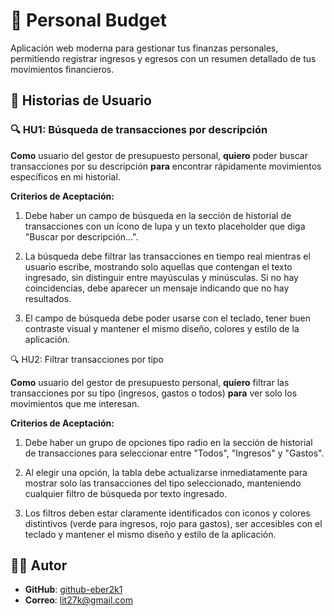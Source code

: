 # 📌 Personal Budget

Aplicación web moderna para gestionar tus finanzas personales, permitiendo registrar ingresos y egresos con un resumen detallado de tus movimientos financieros.



## 📝 Historias de Usuario

### 🔍 HU1: Búsqueda de transacciones por descripción

**Como** usuario del gestor de presupuesto personal, **quiero** poder buscar transacciones por su descripción **para** encontrar rápidamente movimientos específicos en mi historial.

**Criterios de Aceptación:**
1. Debe haber un campo de búsqueda en la sección de historial de transacciones con un ícono de lupa y un texto placeholder que diga "Buscar por descripción...".

2. La búsqueda debe filtrar las transacciones en tiempo real mientras el usuario escribe, mostrando solo aquellas que contengan el texto ingresado, sin distinguir entre mayúsculas y minúsculas. Si no hay coincidencias, debe aparecer un mensaje indicando que no hay resultados.

3. El campo de búsqueda debe poder usarse con el teclado, tener buen contraste visual y mantener el mismo diseño, colores y estilo de la aplicación.

🔍 HU2: Filtrar transacciones por tipo

**Como** usuario del gestor de presupuesto personal, **quiero** filtrar las transacciones por su tipo (ingresos, gastos o todos) **para** ver solo los movimientos que me interesan.

**Criterios de Aceptación:**

1.  Debe haber un grupo de opciones tipo radio en la sección de historial de transacciones para seleccionar entre "Todos", "Ingresos" y "Gastos".

2.  Al elegir una opción, la tabla debe actualizarse inmediatamente para mostrar solo las transacciones del tipo seleccionado, manteniendo cualquier filtro de búsqueda por texto ingresado.

3. Los filtros deben estar claramente identificados con iconos y colores distintivos (verde para ingresos, rojo para gastos), ser accesibles con el teclado y mantener el mismo diseño y estilo de la aplicación.

## 🧑‍💻 Autor
- **GitHub**: [github-eber2k1](https://github.com/eber2k1)  
- **Correo**: lit27k@gmail.com
